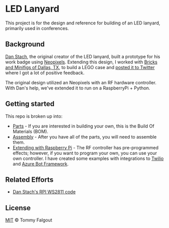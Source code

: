 # LED Lanyard

This project is for the design and reference for building of an LED lanyard, primarily used in conferences.

## Background

[Dan Stach](https://github.com/DanStach/), the original creator of the LED lanyard, built a prototype for his work badge using [Neopixels](https://www.adafruit.com/category/168).  Extending this design,  I worked with [Bricks and Minifigs of Dallas, TX](https://www.facebook.com/BAMNorthDallas/), to build a LEGO case and [posted it to Twitter](https://twitter.com/lastcoolname/status/1136092293801418753) where I got a lot of positive feedback.

The original design utilized an Neopixels with an RF hardware controller.  With Dan's help, we've extended it to run on a RaspberryPi + Python.

## Getting started

This repo is broken up into:

* [Parts](docs/parts.md) - If you are interested in building your own, this is the Build Of Materials (BOM).
* [Assembly](docs/assembly.md) - After you have all of the parts, you will need to assemble them.
* [Extending with Raspberry Pi](docs/raspberrypi.md) - The RF controller has pre-programmed effects; however, if you want to program your own, you can use your own controller.  I have created some examples with integrations to [Twilio](https://www.twilio.com/) and [Azure Bot Framework](https://azure.microsoft.com/en-us/services/bot-service/).

## Related Efforts

* [Dan Stach's RPI WS2811 code](https://github.com/DanStach/rpi-ws2811)

## License

[MIT](license.md) © Tommy Falgout
